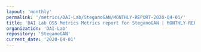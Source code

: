```yaml
---
layout: 'monthly'
permalink: '/metrics/DAI-Lab/SteganoGAN/MONTHLY-REPORT-2020-04-01/'
title: 'DAI Lab OSS Metrics Metrics report for SteganoGAN | MONTHLY-REPORT-2020-04-01'
organization: 'DAI-Lab'
repository: 'SteganoGAN'
current_date: '2020-04-01'
---
```

